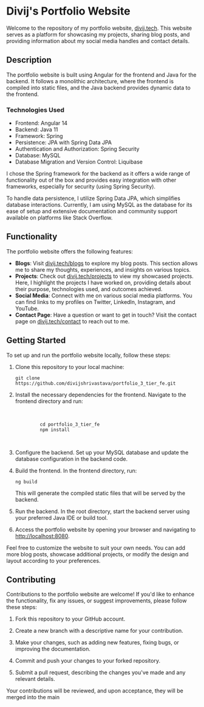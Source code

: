    <h1>Divij's Portfolio Website</h1>
   <p>Welcome to the repository of my portfolio website, <a href="https://www.divij.tech" target="_new">divij.tech</a>. This website serves as a platform for showcasing my projects, sharing blog posts, and providing information about my social media handles and contact details.</p>
   <h2>Description</h2>
   <p>The portfolio website is built using Angular for the frontend and Java for the backend. It follows a monolithic architecture, where the frontend is compiled into static files, and the Java backend provides dynamic data to the frontend.</p>
   <h3>Technologies Used</h3>
   <ul>
      <li>Frontend: Angular 14</li>
      <li>Backend: Java 11</li>
      <li>Framework: Spring</li>
      <li>Persistence: JPA with Spring Data JPA</li>
      <li>Authentication and Authorization: Spring Security </li>
      <li>Database: MySQL</li>
      <li>Database Migration and Version Control: Liquibase</li>
   </ul>
   <p>I chose the Spring framework for the backend as it offers a wide range of functionality out of the box and provides easy integration with other frameworks, especially for security (using Spring Security).</p>
   <p>To handle data persistence, I utilize Spring Data JPA, which simplifies database interactions. Currently, I am using MySQL as the database for its ease of setup and extensive documentation and community support available on platforms like Stack Overflow.</p>
   <h2>Functionality</h2>
   <p>The portfolio website offers the following features:</p>
   <ul>
      <li><strong>Blogs</strong>: Visit <a href="https://divij.tech/blogs" target="_new">divij.tech/blogs</a> to explore my blog posts. This section allows me to share my thoughts, experiences, and insights on various topics.</li>
      <li><strong>Projects</strong>: Check out <a href="https://divij.tech/projects" target="_new">divij.tech/projects</a> to view my showcased projects. Here, I highlight the projects I have worked on, providing details about their purpose, technologies used, and outcomes achieved.</li>
      <li><strong>Social Media</strong>: Connect with me on various social media platforms. You can find links to my profiles on Twitter, LinkedIn, Instagram, and YouTube.</li>
      <li><strong>Contact Page</strong>: Have a question or want to get in touch? Visit the contact page on <a href="https://divij.tech/contact" target="_new">divij.tech/contact</a> to reach out to me.</li>
   </ul>
   <h2>Getting Started</h2>
   <p>To set up and run the portfolio website locally, follow these steps:</p>
   <ol>
      <li>
         <p>Clone this repository to your local machine:</p>
         <pre><div class="bg-black rounded-md mb-4"><div class="p-4 overflow-y-auto"><code class="!whitespace-pre hljs language-shell">git clone https://github.com/divijshrivastava/portfolio_3_tier_fe.git
</code></div></div></pre>
      </li>
      <li>
         <p>Install the necessary dependencies for the frontend. Navigate to the frontend directory and run:</p>
         <pre><div class="p-4 overflow-y-auto">
         <code class="!whitespace-pre hljs language-nnnn">
         cd portfolio_3_tier_fe
         npm install
         </code>
         </div></pre>
      </li>
      <li>
         <p>Configure the backend. Set up your MySQL database and update the database configuration in the backend code.</p>
      </li>
      <li>
         <p>Build the frontend. In the frontend directory, run:</p>
         <pre><div class="p-4 overflow-y-auto"><code class="!whitespace-pre hljs language-shell">ng build
</code></div></pre>
         <p>This will generate the compiled static files that will be served by the backend.</p>
      </li>
      <li>
         <p>Run the backend. In the root directory, start the backend server using your preferred Java IDE or build tool.</p>
      </li>
      <li>
         <p>Access the portfolio website by opening your browser and navigating to <a href="http://localhost:8080" target="_new">http://localhost:8080</a>.</p>
      </li>
   </ol>
   <p>Feel free to customize the website to suit your own needs. You can add more blog posts, showcase additional projects, or modify the design and layout according to your preferences.</p>
   <h2>Contributing</h2>
   <p>Contributions to the portfolio website are welcome! If you'd like to enhance the functionality, fix any issues, or suggest improvements, please follow these steps:</p>
   <ol>
      <li>
         <p>Fork this repository to your GitHub account.</p>
      </li>
      <li>
         <p>Create a new branch with a descriptive name for your contribution.</p>
      </li>
      <li>
         <p>Make your changes, such as adding new features, fixing bugs, or improving the documentation.</p>
      </li>
      <li>
         <p>Commit and push your changes to your forked repository.</p>
      </li>
      <li>
         <p>Submit a pull request, describing the changes you've made and any relevant details.</p>
      </li>
   </ol>
   <p>Your contributions will be reviewed, and upon acceptance, they will be merged into the main</p>
</div>

